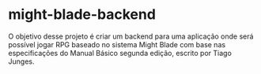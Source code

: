 # might-blade-backend
O objetivo desse projeto é criar um backend para uma aplicação onde será possível jogar RPG baseado no sistema Might Blade com base nas especificações do Manual Básico segunda edição, escrito por Tiago Junges.
